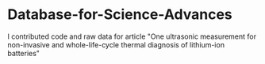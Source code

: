 # Database-for-Science-Advances
I contributed code and raw data for article "One ultrasonic measurement for non-invasive and whole-life-cycle thermal diagnosis of lithium-ion batteries"

